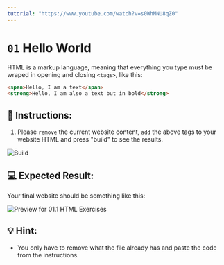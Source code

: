 ```yaml
---
tutorial: "https://www.youtube.com/watch?v=s0WhMNU8qZ0"
---
```


# `01` Hello World

HTML is a markup language, meaning that everything you type must be wraped in opening and closing `<tags>`, like this:

```html
<span>Hello, I am a text</span>
<strong>Hello, I am also a text but in bold</strong>
```

## 📝 Instructions:

1. Please `remove` the current website content, `add` the above tags to your website HTML and press "build" to see the results.

![Build](../../.learn/assets/build.png?raw=true)

## 💻 Expected Result:

Your final website should be something like this:

![Preview for 01.1 HTML Exercises](../../.learn/assets/preview-01.1.png?raw=true)

## 💡 Hint:

+ You only have to remove what the file already has and paste the code from the instructions.